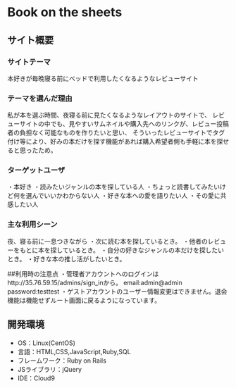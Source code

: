 # Book on the sheets

## サイト概要
### サイトテーマ
本好きが毎晩寝る前にベッドで利用したくなるようなレビューサイト

### テーマを選んだ理由
私が本を選ぶ時間、夜寝る前に見たくなるようなレイアウトのサイトで、
レビューサイトの中でも、見やすいサムネイルや購入先へのリンクが、レビュー投稿者の負担なく可能なものを作りたいと思い、
そういったレビューサイトでタグ付け等により、好みの本だけを探す機能があれば購入希望者側も手軽に本を探せると思ったため。

### ターゲットユーザ
・本好き
・読みたいジャンルの本を探している人
・ちょっと読書してみたいけど何を選んでいいかわからない人
・好きな本への愛を語りたい人
・その愛に共感したい人

### 主な利用シーン
夜、寝る前に一息つきながら
・次に読む本を探しているとき。
・他者のレビューをもとに本を探しているとき。
・自分の好きなジャンルの本だけを探したいとき。
・好きな本の推し活がしたいとき。

##利用時の注意点
・管理者アカウントへのログインはhttp://35.76.59.15/admins/sign_inから。
    email:admin@admin
    password:testtest
・ゲストアカウントのユーザー情報変更はできません。退会機能は機能せずルート画面に戻るようになっています。


## 開発環境
- OS：Linux(CentOS)
- 言語：HTML,CSS,JavaScript,Ruby,SQL
- フレームワーク：Ruby on Rails
- JSライブラリ：jQuery
- IDE：Cloud9
